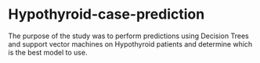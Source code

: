 # Hypothyroid-case-prediction
The purpose of the study was to perform predictions using Decision Trees and support vector machines on Hypothyroid patients and determine which is the best model to use.
